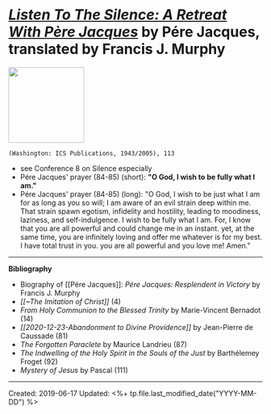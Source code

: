 
# [*Listen To The Silence: A Retreat With Père Jacques*](https://www.icspublications.org/products/listen-to-the-silence-a-retreat-with-pere-jacques?_pos=1&_sid=cdc623f27&_ss=r) by Pére Jacques, translated by Francis J. Murphy

<img src="https://cdn.shopify.com/s/files/1/1501/1742/products/LTS_grande.jpg?v=1508350354" width=150>

`(Washington: ICS Publications, 1943/2005), 113`


- see Conference 8 on Silence especially
- Pére Jacques' prayer (84-85) (short): **"O God, I wish to be fully what I am."**
- Pére Jacques' prayer (84-85) (long): "O God, I wish to be just what I am for as long as you so will; I am aware of an evil strain deep within me. That strain spawn egotism, infidelity and hostility, leading to moodiness, laziness, and self-indulgence. I wish to be fully what I am. For, I know that you are all powerful and could change me in an instant. yet, at the same time, you are infinitely loving and offer me whatever is for my best. I have total trust in you. you are all powerful and you love me! Amen."


---
**Bibliography**

- Biography of [[Pére Jacques]]: *Pére Jacques: Resplendent in Victory* by Francis J. Murphy
- *[[~The Imitation of Christ]]* (4)
- *From Holy Communion to the Blessed Trinity* by Marie-Vincent Bernadot (14)
- *[[2020-12-23-Abandonment to Divine Providence]]* by Jean-Pierre de Caussade (81)
- *The Forgotten Paraclete* by Maurice Landrieu (87)
- *The Indwelling of the Holy Spirit in the Souls of the Just* by Barthélemey Froget (92)
- *Mystery of Jesus* by Pascal (111)

---
Created: 2019-06-17
Updated: <%+ tp.file.last_modified_date("YYYY-MM-DD") %>
